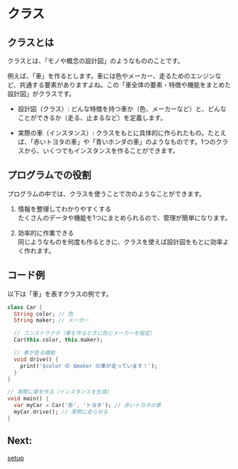 # クラス

## クラスとは

クラスとは、「モノや概念の設計図」のようなもののことです。

例えば、「車」を作るとします。車には色やメーカー、走るためのエンジンなど、共通する要素がありますよね。この「車全体の要素・特徴や機能をまとめた設計図」がクラスです。

- 設計図（クラス）: どんな特徴を持つ車か（色、メーカーなど）と、どんなことができるか（走る、止まるなど）を定義します。

- 実際の車（インスタンス）: クラスをもとに具体的に作られたもの。たとえば、「赤いトヨタの車」や「青いホンダの車」のようなものです。1つのクラスから、いくつでもインスタンスを作ることができます。

## プログラムでの役割

プログラムの中では、クラスを使うことで次のようなことができます。

1. 情報を整理してわかりやすくする  
たくさんのデータや機能を1つにまとめられるので、管理が簡単になります。

1. 効率的に作業できる  
同じようなものを何度も作るときに、クラスを使えば設計図をもとに効率よく作れます。

## コード例

以下は「車」を表すクラスの例です。

```dart
class Car {
  String color; // 色
  String maker; // メーカー

  // コンストラクタ（車を作るときに色とメーカーを指定）
  Car(this.color, this.maker);

  // 車が走る機能
  void drive() {
    print('$color の $maker の車が走っています！');
  }
}

// 実際に車を作る（インスタンスを生成）
void main() {
  var myCar = Car('赤', 'トヨタ'); // 赤いトヨタの車
  myCar.drive(); // 実際に走らせる
}
```

## Next: 
[setup](../section2/00_setup.md)